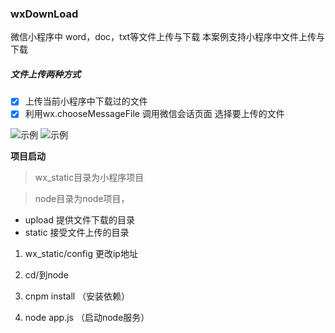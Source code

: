 ### wxDownLoad

微信小程序中 word，doc，txt等文件上传与下载
本案例支持小程序中文件上传与下载

##### 文件上传两种方式 
- [x] 上传当前小程序中下载过的文件
- [x] 利用wx.chooseMessageFile  调用微信会话页面 选择要上传的文件

![示例](https://github.com/fancaixia/upfile/blob/master/pic/IMG_3638.GIF)
![示例](https://github.com/fancaixia/upfile/blob/master/pic/pic01.jpg)

**项目启动**  

> wx_static目录为小程序项目

> node目录为node项目，
- upload   提供文件下载的目录
- static   接受文件上传的目录


1. wx_static/config  更改ip地址

2. cd/到node 

3. cnpm install （安装依赖）  

4. node app.js （启动node服务）





